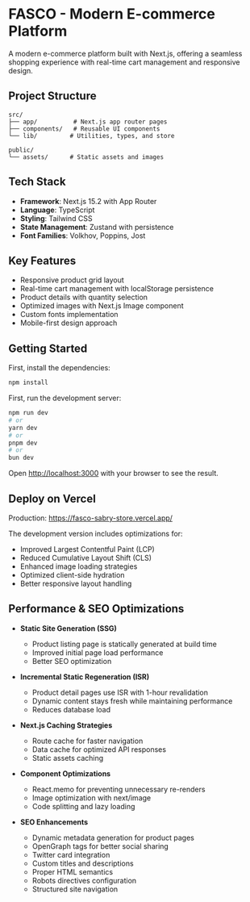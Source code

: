 # FASCO - Modern E-commerce Platform

A modern e-commerce platform built with Next.js, offering a seamless shopping experience with real-time cart management and responsive design.

## Project Structure

```plaintext
src/
├── app/          # Next.js app router pages
├── components/   # Reusable UI components
└── lib/         # Utilities, types, and store

public/
└── assets/      # Static assets and images
```

## Tech Stack

- **Framework**: Next.js 15.2 with App Router
- **Language**: TypeScript
- **Styling**: Tailwind CSS
- **State Management**: Zustand with persistence
- **Font Families**: Volkhov, Poppins, Jost

## Key Features

- Responsive product grid layout
- Real-time cart management with localStorage persistence
- Product details with quantity selection
- Optimized images with Next.js Image component
- Custom fonts implementation
- Mobile-first design approach

## Getting Started

First, install the dependencies:

```bash
npm install
```

First, run the development server:

```bash
npm run dev
# or
yarn dev
# or
pnpm dev
# or
bun dev
```

Open [http://localhost:3000](http://localhost:3000) with your browser to see the result.





## Deploy on Vercel

Production: https://fasco-sabry-store.vercel.app/

The development version includes optimizations for:
- Improved Largest Contentful Paint (LCP)
- Reduced Cumulative Layout Shift (CLS)
- Enhanced image loading strategies
- Optimized client-side hydration
- Better responsive layout handling


## Performance & SEO Optimizations

- **Static Site Generation (SSG)**
  - Product listing page is statically generated at build time
  - Improved initial page load performance
  - Better SEO optimization

- **Incremental Static Regeneration (ISR)**
  - Product detail pages use ISR with 1-hour revalidation
  - Dynamic content stays fresh while maintaining performance
  - Reduces database load

- **Next.js Caching Strategies**
  - Route cache for faster navigation
  - Data cache for optimized API responses
  - Static assets caching

- **Component Optimizations**
  - React.memo for preventing unnecessary re-renders
  - Image optimization with next/image
  - Code splitting and lazy loading

- **SEO Enhancements**
  - Dynamic metadata generation for product pages
  - OpenGraph tags for better social sharing
  - Twitter card integration
  - Custom titles and descriptions
  - Proper HTML semantics
  - Robots directives configuration
  - Structured site navigation
